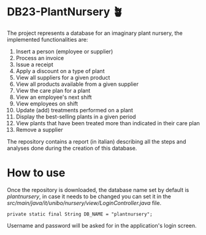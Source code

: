 # DB23-PlantNursery 🪴
The project represents a database for an imaginary plant nursery, the implemented functionalities are:
1. Insert a person (employee or supplier)
2. Process an invoice
3. Issue a receipt
4. Apply a discount on a type of plant
5. View all suppliers for a given product
6. View all products available from a given supplier
7. View the care plan for a plant
8. View an employee's next shift
9. View employees on shift
10.	Update (add) treatments performed on a plant
11.	Display the best-selling plants in a given period
12.	View plants that have been treated more than indicated in their care plan
13. Remove a supplier

The repository contains a report (in italian) describing all the steps and analyses done during the creation of this database.

# How to use
Once the repository is downloaded, the database name set by default is *plantnursery*, in case it needs to be changed you can set it in the *src/main/java/it/unibo/nursery/view/LoginController.java* file.
````
private static final String DB_NAME = "plantnursery";
````
Username and password will be asked for in the application's login screen.